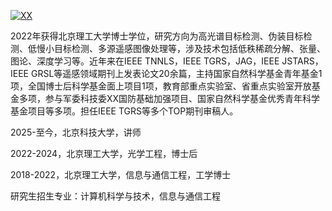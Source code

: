 [![XX](https://img.shields.io/badge/XX-github-blue?logo=github)](https://github.com/XX)

2022年获得北京理工大学博士学位，研究方向为高光谱目标检测、伪装目标检测、低慢小目标检测、多源遥感图像处理等，涉及技术包括低秩稀疏分解、张量、图论、深度学习等。近年来在IEEE TNNLS，IEEE TGRS，JAG，IEEE JSTARS，IEEE GRSL等遥感领域期刊上发表论文20余篇，主持国家自然科学基金青年基金1项，全国博士后科学基金面上项目1项，教育部重点实验室、省重点实验室开放基金多项，参与军委科技委XX国防基础加强项目、国家自然科学基金优秀青年科学基金项目等多项。担任IEEE TGRS等多个TOP期刊审稿人。

2025-至今，北京科技大学，讲师

2022-2024，北京理工大学，光学工程，博士后

2018-2022，北京理工大学，信息与通信工程，工学博士

研究生招生专业：计算机科学与技术，信息与通信工程

